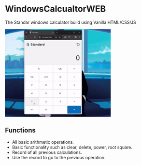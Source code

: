 # WindowsCalcualtorWEB
The Standar windows calculator build using Vanilla HTML/CSS/JS 

<img src="https://github.com/Asaad-E/WindowsCalcualtorWEB/blob/main/media/gif.gif" width="350" height="290"/>

## Functions

- All basic arithmetic operations.
- Basic functionality such as clear, delete, power, root square.
- Record of all previous calculations.
- Use the record to go to the previous operation.
